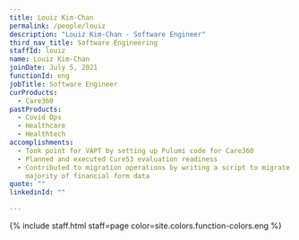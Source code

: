 ```yaml
---
title: Louiz Kim-Chan
permalink: /people/louiz
description: "Louiz Kim-Chan - Software Engineer"
third_nav_title: Software Engineering
staffId: louiz
name: Louiz Kim-Chan
joinDate: July 5, 2021
functionId: eng
jobTitle: Software Engineer
curProducts:
  - Care360
pastProducts:
  - Covid Ops
  - Healthcare
  - Healthtech
accomplishments:
  - Took point for VAPT by setting up Pulumi code for Care360
  - Planned and executed Cure53 evaluation readiness
  - Contributed to migration operations by writing a script to migrate the
    majority of financial form data
quote: ""
linkedinId: ""

---
```


{% include staff.html staff=page color=site.colors.function-colors.eng %}
